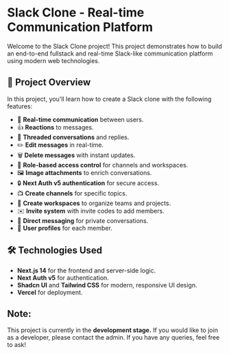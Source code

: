# Slack Clone - Real-time Communication Platform

Welcome to the Slack Clone project! This project demonstrates how to build an end-to-end fullstack and real-time Slack-like communication platform using modern web technologies.

## 🚀 Project Overview

In this project, you'll learn how to create a Slack clone with the following features:
- 📡 **Real-time communication** between users.
- 👍 **Reactions** to messages.
- 🧵 **Threaded conversations** and replies.
- ✏️ **Edit messages** in real-time.
- 🗑️ **Delete messages** with instant updates.
- 🔐 **Role-based access control** for channels and workspaces.
- 🖼️ **Image attachments** to enrich conversations.
- 🔒 **Next Auth v5 authentication** for secure access.
- 📺 **Create channels** for specific topics.
- 🏢 **Create workspaces** to organize teams and projects.
- ✉️ **Invite system** with invite codes to add members.
- 💬 **Direct messaging** for private conversations.
- 👥 **User profiles** for each member.

## 🛠 Technologies Used

- **Next.js 14** for the frontend and server-side logic.
- **Next Auth v5** for authentication.
- **Shadcn UI** and **Tailwind CSS** for modern, responsive UI design.
- **Vercel** for deployment.

## Note:

This project is currently in the **development stage.** If you would like to join as a developer, please contact the admin. If you have any queries, feel free to ask!


